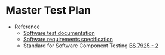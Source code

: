 # Master Test Plan

* Reference
  * [Software test documentation](https://en.wikipedia.org/wiki/Software_test_documentation)
  * [Software requirements specification](https://en.wikipedia.org/wiki/Software_requirements_specification)
  * Standard for Software Component Testing [BS 7925 - 2](http://www.ruleworks.co.uk/testguide/BS7925-2.htm) 
  